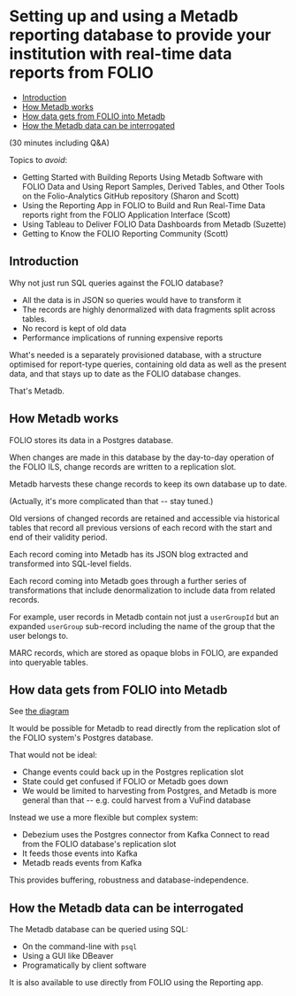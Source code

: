 # Setting up and using a Metadb reporting database to provide your institution with real-time data reports from FOLIO

<!-- md2toc -l 2 intro-to-metadb--outline.md -->
* [Introduction](#introduction)
* [How Metadb works](#how-metadb-works)
* [How data gets from FOLIO into Metadb](#how-data-gets-from-folio-into-metadb)
* [How the Metadb data can be interrogated](#how-the-metadb-data-can-be-interrogated)


(30 minutes including Q&A)

Topics to _avoid_:
* Getting Started with Building Reports Using Metadb Software with FOLIO Data and Using Report Samples, Derived Tables, and Other Tools on the Folio-Analytics GitHub repository (Sharon and Scott)
* Using the Reporting App in FOLIO to Build and Run Real-Time Data reports right from the FOLIO Application Interface (Scott)
* Using Tableau to Deliver FOLIO Data Dashboards from Metadb (Suzette)
* Getting to Know the FOLIO Reporting Community (Scott)


## Introduction

Why not just run SQL queries against the FOLIO database?
* All the data is in JSON so queries would have to transform it
* The records are highly denormalized with data fragments split across tables.
* No record is kept of old data
* Performance implications of running expensive reports

What's needed is a separately provisioned database, with a structure optimised for report-type queries, containing old data as well as the present data, and that stays up to date as the FOLIO database changes.

That's Metadb.


## How Metadb works

FOLIO stores its data in a Postgres database.

When changes are made in this database by the day-to-day operation of the FOLIO ILS, change records are written to a replication slot.

Metadb harvests these change records to keep its own database up to date.

(Actually, it's more complicated than that -- stay tuned.)

Old versions of changed records are retained and accessible via historical tables that record all previous versions of each record with the start and end of their validity period.

Each record coming into Metadb has its JSON blog extracted and transformed into SQL-level fields.

Each record coming into Metadb goes through a further series of transformations that include denormalization to include data from related records.

For example, user records in Metadb contain not just a `userGroupId` but an expanded `userGroup` sub-record including the name of the group that the user belongs to.

MARC records, which are stored as opaque blobs in FOLIO, are expanded into queryable tables.


## How data gets from FOLIO into Metadb

See [the diagram](https://docs.google.com/presentation/d/1405stn-Vtjw2RA3nYQ9C8bEFytmv6Le6gRhTNFwEBI4/edit#slide=id.p)

It would be possible for Metadb to read directly from the replication slot of the FOLIO system's Postgres database.

That would not be ideal:
* Change events could back up in the Postgres replication slot
* State could get confused if FOLIO or Metadb goes down
* We would be limited to harvesting from Postgres, and Metadb is more general than that -- e.g. could harvest from a VuFind database

Instead we use a more flexible but complex system:
* Debezium uses the Postgres connector from Kafka Connect to read from the FOLIO database's replication slot
* It feeds those events into Kafka
* Metadb reads events from Kafka

This provides buffering, robustness and database-independence.


## How the Metadb data can be interrogated

The Metadb database can be queried using SQL:
* On the command-line with `psql`
* Using a GUI like DBeaver
* Programatically by client software

It is also available to use directly from FOLIO using the Reporting app.



